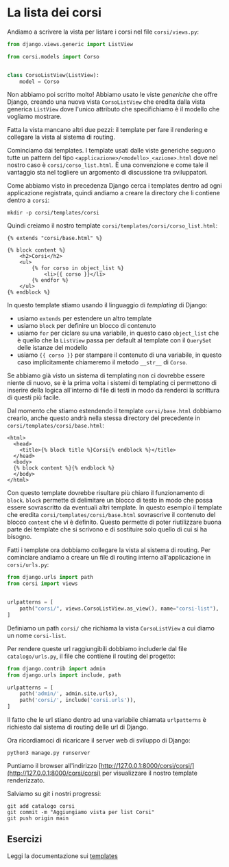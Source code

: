 # La lista dei corsi

Andiamo a scrivere la vista per listare i corsi nel file `corsi/views.py`:

```python
from django.views.generic import ListView

from corsi.models import Corso


class CorsoListView(ListView):
    model = Corso
```

Non abbiamo poi scritto molto! Abbiamo usato le viste *generiche* che offre Django, creando una nuova
vista `CorsoListView` che eredita dalla vista generica `ListView` dove l'unico attributo che
specifichiamo è il modello che vogliamo mostrare.

Fatta la vista mancano altri due pezzi: il template per fare il rendering e collegare la vista al
sistema di routing.

Cominciamo dai templates. I template usati dalle viste generiche seguono tutte un pattern del tipo
`<applicazione>/<modello>_<azione>.html` dove nel nostro caso è `corsi/corso_list.html`. È una
convenzione e come tale il vantaggio sta nel togliere un argomento di discussione tra sviluppatori.

Come abbiamo visto in precedenza Django cerca i templates dentro ad ogni applicazione registrata, quindi
andiamo a creare la directory che li contiene dentro a `corsi`:

```shell
mkdir -p corsi/templates/corsi
```

Quindi creiamo il nostro template `corsi/templates/corsi/corso_list.html`:

```django
{% extends "corsi/base.html" %}

{% block content %}
    <h2>Corsi</h2>
    <ul>
        {% for corso in object_list %}
            <li>{{ corso }}</li>
        {% endfor %}
    </ul>
{% endblock %}
```

In questo template stiamo usando il linguaggio di *templating* di Django:
- usiamo `extends` per estendere un altro template
- usiamo `block` per definire un blocco di contenuto
- usiamo `for` per ciclare su una variabile, in questo caso `object_list` che è quello che la `ListView`
  passa per default al template con il `QuerySet` delle istanze del modello
- usiamo `{{ corso }}` per stampare il contenuto di una variabile, in questo caso implicitamente
  chiameremo il metodo `__str__` di `Corso`.

Se abbiamo già visto un sistema di templating non ci dovrebbe essere niente di nuovo, se è la prima volta
i sistemi di templating ci permettono di inserire della logica all'interno di file di testi in modo da
renderci la scrittura di questi più facile.

Dal momento che stiamo estendendo il template `corsi/base.html` dobbiamo crearlo, anche questo andrà
nella stessa directory del precedente in `corsi/templates/corsi/base.html`:

```django
<html>
  <head>
    <title>{% block title %}Corsi{% endblock %}</title>
  </head>
  <body>
  {% block content %}{% endblock %}
  </body>
</html>
```

Con questo template dovrebbe risultare più chiaro il funzionamento di `block`. `block` permette di
delimitare un blocco di testo in modo che possa essere sovrascritto da eventuali altri template.
In questo esempio il template che eredita `corsi/templates/corsi/base.html` sovrascrive il contenuto
del blocco `content` che vi è definito. Questo permette di poter riutilizzare buona parte dei template
che si scrivono e di sostituire solo quello di cui si ha bisogno.

Fatti i template ora dobbiamo collegare la vista al sistema di routing. Per cominciare andiamo a creare
un file di routing interno all'applicazione in `corsi/urls.py`:

```python
from django.urls import path
from corsi import views


urlpatterns = [
    path("corsi/", views.CorsoListView.as_view(), name="corsi-list"),
]
```

Definiamo un path `corsi/` che richiama la vista `CorsoListView` a cui diamo un nome `corsi-list`.

Per rendere queste url raggiungibili dobbiamo includerle dal file `catalogo/urls.py`, il file che
contiene il routing del progetto:

```python
from django.contrib import admin
from django.urls import include, path

urlpatterns = [
    path('admin/', admin.site.urls),
    path('corsi/', include('corsi.urls')),
]
```

Il fatto che le url stiano dentro ad una variabile chiamata `urlpatterns` è richiesto dal sistema di
routing delle url di Django.

Ora ricordiamoci di ricaricare il server web di sviluppo di Django:

```shell
python3 manage.py runserver
```

Puntiamo il browser all'indirizzo
[http://127.0.0.1:8000/corsi/corsi/](http://127.0.0.1:8000/corsi/corsi) per visualizzare il nostro
template renderizzato.

Salviamo su git i nostri progressi:

```shell
git add catalogo corsi
git commit -m "Aggiungiamo vista per list Corsi"
git push origin main
```

## Esercizi

Leggi la documentazione sui [templates](https://docs.djangoproject.com/en/3.2/topics/templates/)
